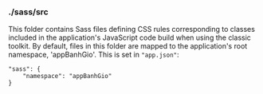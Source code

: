 ### ./sass/src

This folder contains Sass files defining CSS rules corresponding to classes
included in the application's JavaScript code build when using the classic toolkit.
By default, files in this folder are mapped to the application's root namespace, 'appBanhGio'.
This is set in `"app.json"`:

    "sass": {
        "namespace": "appBanhGio"
    }